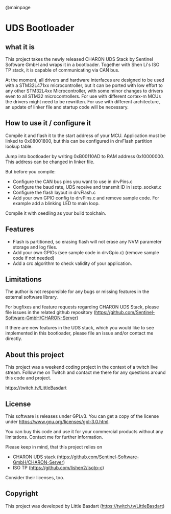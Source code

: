 @mainpage

UDS Bootloader
==============

what it is
----------
This project takes the newly released CHARON UDS Stack by Sentinel Software GmbH and wraps it in a bootloader. Together with Shen Li's ISO TP stack, it is capable of communicating via CAN bus.

At the moment, all drivers and hardware interfaces are designed to be used with a STM32L471xx microcontroller, but it can be ported with low effort to any other STM32L4xx Microcontroller, with some minor changes to drivers even to all STM32 microcontrollers. For use with different cortex-m MCUs the drivers might need to be rewritten. For use with different architecture, an update of linker file and startup code will be necessary.

How to use it / configure it
----------------------------
Compile it and flash it to the start address of your MCU. Application must be linked to 0x08001800, but this can be configured in drvFlash partition lookup table.

Jump into bootloader by writing 0xB00110AD to RAM address 0x10000000. This address can be changed in linker file.

But before you compile:
- Configure the CAN bus pins you want to use in drvPins.c
- Configure the baud rate, UDS receive and transmit ID in isotp_socket.c
- Configure the flash layout in drvFlash.c
- Add your own GPIO config to drvPins.c and remove sample code. For example add a blinking LED to main loop.

Compile it with ceedling as your build toolchain.

Features
--------
- Flash is partitioned, so erasing flash will not erase any NVM parameter storage and log files.
- Add your own GPIOs (see sample code in drvGpio.c) (remove sample code if not needed)
- Add a crc algorithm to check validity of your application.

Limitations
-----------
The author is not responsible for any bugs or missing features in the external software library. 

For bugfixes and feature requests regarding CHARON UDS Stack, please file issues in the related github repository (https://github.com/Sentinel-Software-GmbH/CHARON-Server)

If there are new features in the UDS stack, which you would like to see implemented in this bootloader, please file an issue and/or contact me directly.

About this project
------------------
This project was a weekend coding project in the context of a twitch live stream. Follow me on Twitch and contact me there for any questions around this code and project.

https://twitch.tv/LittleBasdart


License
-------
This software is releases under GPLv3. You can get a copy of the license under https://www.gnu.org/licenses/gpl-3.0.html.

You can buy this code and use it for your commercial products without any limitations. Contact me for further information.

Please keep in mind, that this project relies on
- CHARON UDS stack (https://github.com/Sentinel-Software-GmbH/CHARON-Server)
- ISO TP (https://github.com/lishen2/isotp-c)

Consider their licenses, too.

Copyright
---------
This project was developed by Little Basdart (https://twitch.tv/LittleBasdart)
